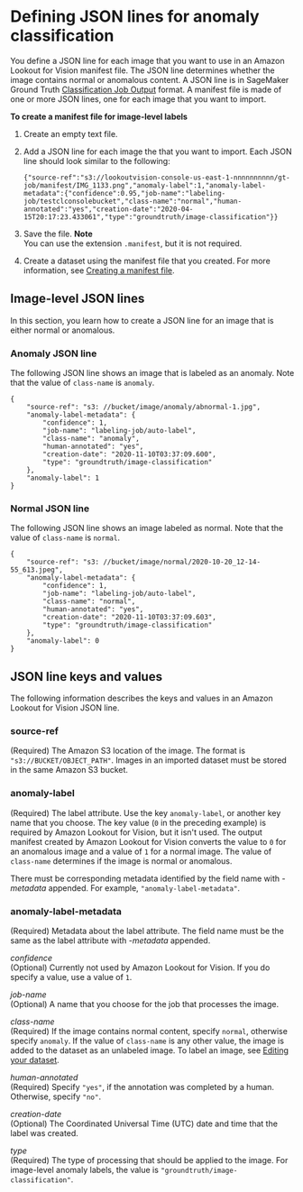 # Defining JSON lines for anomaly classification<a name="manifest-file-classification"></a>

You define a JSON line for each image that you want to use in an Amazon Lookout for Vision manifest file\. The JSON line determines whether the image contains normal or anomalous content\. A JSON line is in SageMaker Ground Truth [Classification Job Output](https://docs.aws.amazon.com/sagemaker/latest/dg/sms-data-output.html#sms-output-class) format\. A manifest file is made of one or more JSON lines, one for each image that you want to import\. 

**To create a manifest file for image\-level labels**

1. Create an empty text file\.

1. Add a JSON line for each image the that you want to import\. Each JSON line should look similar to the following:

   ```
   {"source-ref":"s3://lookoutvision-console-us-east-1-nnnnnnnnnn/gt-job/manifest/IMG_1133.png","anomaly-label":1,"anomaly-label-metadata":{"confidence":0.95,"job-name":"labeling-job/testclconsolebucket","class-name":"normal","human-annotated":"yes","creation-date":"2020-04-15T20:17:23.433061","type":"groundtruth/image-classification"}}
   ```

1. Save the file\. 
**Note**  
You can use the extension `.manifest`, but it is not required\. 

1. Create a dataset using the manifest file that you created\. For more information, see [Creating a manifest file](manifest-files.md)\. 

 

## Image\-level JSON lines<a name="cd-manifest-classification-json"></a>

In this section, you learn how to create a JSON line for an image that is either normal or anomalous\.

### Anomaly JSON line<a name="classification-anomaly"></a>

The following JSON line shows an image that is labeled as an anomaly\. Note that the value of `class-name` is `anomaly`\. 

```
{
    "source-ref": "s3: //bucket/image/anomaly/abnormal-1.jpg",
    "anomaly-label-metadata": {
        "confidence": 1,
        "job-name": "labeling-job/auto-label",
        "class-name": "anomaly",
        "human-annotated": "yes",
        "creation-date": "2020-11-10T03:37:09.600",
        "type": "groundtruth/image-classification"
    },
    "anomaly-label": 1
}
```

### Normal JSON line<a name="classification-normal"></a>

The following JSON line shows an image labeled as normal\. Note that the value of `class-name` is `normal`\.

```
{
    "source-ref": "s3: //bucket/image/normal/2020-10-20_12-14-55_613.jpeg",
    "anomaly-label-metadata": {
        "confidence": 1,
        "job-name": "labeling-job/auto-label",
        "class-name": "normal",
        "human-annotated": "yes",
        "creation-date": "2020-11-10T03:37:09.603",
        "type": "groundtruth/image-classification"
    },
    "anomaly-label": 0
}
```

## JSON line keys and values<a name="json-line-format"></a>

The following information describes the keys and values in an Amazon Lookout for Vision JSON line\.

### source\-ref<a name="w143aac22c13c25b7c17c11b5"></a>

\(Required\) The Amazon S3 location of the image\. The format is `"s3://BUCKET/OBJECT_PATH"`\. Images in an imported dataset must be stored in the same Amazon S3 bucket\. 

### anomaly\-label<a name="w143aac22c13c25b7c17c11b7"></a>

\(Required\) The label attribute\. Use the key `anomaly-label`, or another key name that you choose\. The key value \(`0` in the preceding example\) is required by Amazon Lookout for Vision, but it isn't used\. The output manifest created by Amazon Lookout for Vision converts the value to `0` for an anomalous image and a value of `1` for a normal image\. The value of `class-name` determines if the image is normal or anomalous\. 

There must be corresponding metadata identified by the field name with *\-metadata* appended\. For example, `"anomaly-label-metadata"`\. 

### anomaly\-label\-metadata<a name="w143aac22c13c25b7c17c11b9"></a>

\(Required\) Metadata about the label attribute\. The field name must be the same as the label attribute with *\-metadata* appended\. 

*confidence*  
\(Optional\) Currently not used by Amazon Lookout for Vision\. If you do specify a value, use a value of `1`\. 

*job\-name*  
\(Optional\) A name that you choose for the job that processes the image\. 

*class\-name*  
\(Required\) If the image contains normal content, specify `normal`, otherwise specify `anomaly`\. If the value of `class-name` is any other value, the image is added to the dataset as an unlabeled image\. To label an image, see [Editing your dataset](edit-dataset.md)\. 

*human\-annotated*  
\(Required\) Specify `"yes"`, if the annotation was completed by a human\. Otherwise, specify `"no"`\. 

*creation\-date*   
\(Optional\) The Coordinated Universal Time \(UTC\) date and time that the label was created\. 

*type*  
\(Required\) The type of processing that should be applied to the image\. For image\-level anomaly labels, the value is `"groundtruth/image-classification"`\. 